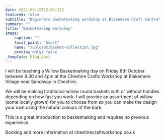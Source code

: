 ```yaml
---
date: 2021-09-15T12:07:23Z
featured: false
subtitle: "Beginners basketmaking workshop at Blakemere Craft Centre"
summary: ""
title: "Basketmaking workshop"
image:
    caption: ""
    focal_point: "Smart"
    name: "/uploads/basket-collection.jpg"
    preview_only: false
_template: blog_post
---
```

I will be teaching a Willow Basketmaking day on Friday 8th October between 9.30 and 4pm at the Cheshire Crafts Workshop at Blakemere Village near Sandiway in Cheshire.

We will be making traditional willow round baskets with or without handles depending on how fast you work. I will provide an assortment of willow (some locally grown) for you to choose from so you can make the design your own using the natural colours of the bark. 

This is a great introduction to basketmaking and requires no previous experience.

Booking and more information at cheshirecraftworkshop.co.uk